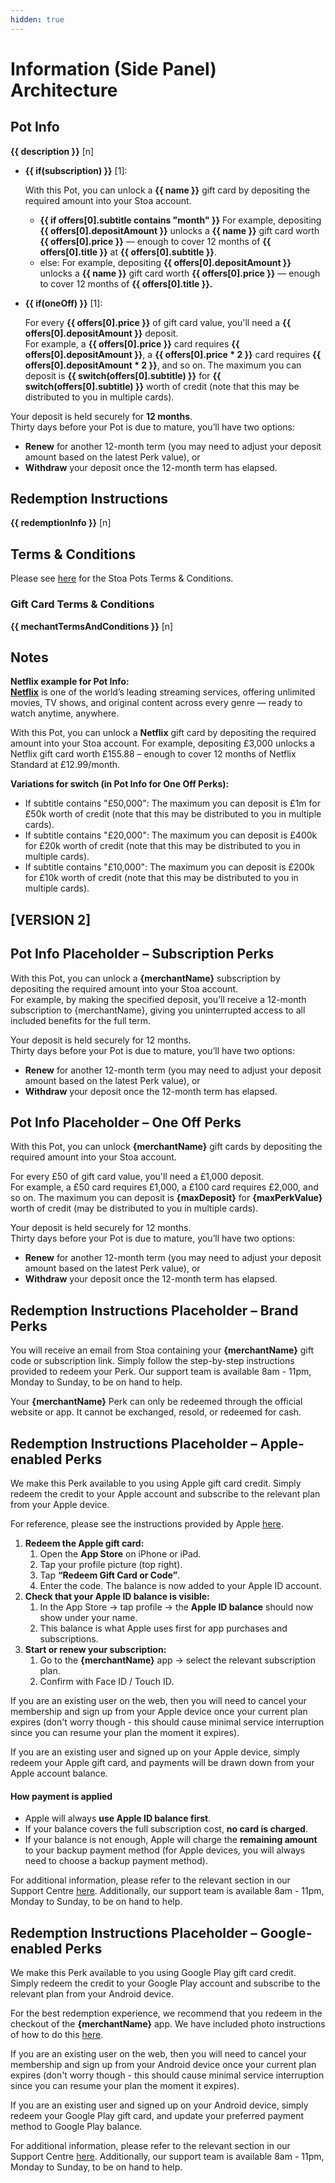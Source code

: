 ```yaml
---
hidden: true
---
```


# Information (Side Panel) Architecture

## Pot Info

**\{{ description \}}** \[n]

*   **\{{ if(subscription) \}}** \[1]:&#x20;

    With this Pot, you can unlock a **\{{ name \}}** gift card by depositing the required amount into your Stoa account.

    * **\{{ if offers\[0].subtitle contains "month" \}}** For example, depositing **\{{ offers\[0].depositAmount \}}** unlocks a **\{{ name \}}** gift card worth **\{{ offers\[0].price \}}** — enough to cover 12 months of **\{{ offers\[0].title \}}** at **\{{ offers\[0].subtitle \}}**.
    * else: For example, depositing **\{{ offers\[0].depositAmount \}}** unlocks a **\{{ name \}}** gift card worth **\{{ offers\[0].price \}}** — enough to cover 12 months of **\{{ offers\[0].title \}}.**
*   **\{{ if(oneOff) \}}** \[1]:

    For every **\{{ offers\[0].price \}}** of gift card value, you'll need a **\{{ offers\[0].depositAmount \}}** deposit.\
    For example, a **\{{ offers\[0].price \}}** card requires **\{{ offers\[0].depositAmount \}}**, a **\{{ offers\[0].price \* 2 \}}** card requires **\{{ offers\[0].depositAmount \* 2 \}}**, and so on. The maximum you can deposit is **\{{ switch(offers\[0].subtitle) \}}** for **\{{ switch(offers\[0].subtitle) \}}** worth of credit (note that this may be distributed to you in multiple cards).

Your deposit is held securely for **12 months**.\
Thirty days before your Pot is due to mature, you’ll have two options:

* **Renew** for another 12-month term (you may need to adjust your deposit amount based on the latest Perk value), or
* **Withdraw** your deposit once the 12-month term has elapsed.

## Redemption Instructions

**\{{ redemptionInfo \}}** \[n]

## Terms & Conditions

Please see [here](https://app.stoa.money/terms-and-conditions) for the Stoa Pots Terms & Conditions.

### Gift Card Terms & Conditions

**\{{ mechantTermsAndConditions \}}** \[n]

## Notes

**Netflix example for Pot Info:**\
[**Netflix**](https://www.netflix.com) is one of the world’s leading streaming services, offering unlimited movies, TV shows, and original content across every genre — ready to watch anytime, anywhere.

With this Pot, you can unlock a **Netflix** gift card by depositing the required amount into your Stoa account. For example, depositing £3,000 unlocks a Netflix gift card worth £155.88 – enough to cover 12 months of Netflix Standard at £12.99/month.

**Variations for switch (in Pot Info for One Off Perks):**

* If subtitle contains "£50,000": The maximum you can deposit is £1m for £50k worth of credit (note that this may be distributed to you in multiple cards).
* If subtitle contains "£20,000": The maximum you can deposit is £400k for £20k worth of credit (note that this may be distributed to you in multiple cards).
* If subtitle contains "£10,000": The maximum you can deposit is £200k for £10k worth of credit (note that this may be distributed to you in multiple cards).

## \[VERSION 2]

## Pot Info Placeholder – Subscription Perks

With this Pot, you can unlock a **{merchantName}** subscription by depositing the required amount into your Stoa account.\
For example, by making the specified deposit, you’ll receive a 12-month subscription to {merchantName}, giving you uninterrupted access to all included benefits for the full term.

Your deposit is held securely for 12 months.\
Thirty days before your Pot is due to mature, you’ll have two options:

* **Renew** for another 12-month term (you may need to adjust your deposit amount based on the latest Perk value), or
* **Withdraw** your deposit once the 12-month term has elapsed.

## Pot Info Placeholder – One Off Perks

With this Pot, you can unlock **{merchantName}** gift cards by depositing the required amount into your Stoa account.

For every £50 of gift card value, you'll need a £1,000 deposit.\
For example, a £50 card requires £1,000, a £100 card requires £2,000, and so on. The maximum you can deposit is **{maxDeposit}** for **{maxPerkValue}** worth of credit (may be distributed to you in multiple cards).

Your deposit is held securely for 12 months.\
Thirty days before your Pot is due to mature, you’ll have two options:

* **Renew** for another 12-month term (you may need to adjust your deposit amount based on the latest Perk value), or
* **Withdraw** your deposit once the 12-month term has elapsed.

## Redemption Instructions Placeholder – Brand Perks

You will receive an email from Stoa containing your **{merchantName}** gift code or subscription link. Simply follow the step-by-step instructions provided to redeem your Perk. Our support team is available 8am - 11pm, Monday to Sunday, to be on hand to help.

Your **{merchantName}** Perk can only be redeemed through the official website or app. It cannot be exchanged, resold, or redeemed for cash.

## Redemption Instructions Placeholder – Apple-enabled Perks

We make this Perk available to you using Apple gift card credit. Simply redeem the credit to your Apple account and subscribe to the relevant plan from your Apple device.

For reference, please see the instructions provided by Apple [here](https://support.apple.com/en-gb/118242?device-type=iphone).

1. **Redeem the Apple gift card:**
   1. Open the **App Store** on iPhone or iPad.
   2. Tap your profile picture (top right).
   3. Tap **“Redeem Gift Card or Code”**.
   4. Enter the code. The balance is now added to your Apple ID account.
2. **Check that your Apple ID balance is visible:**
   1. In the App Store → tap profile → the **Apple ID balance** should now show under your name.
   2. This balance is what Apple uses first for app purchases and subscriptions.
3. **Start or renew your subscription:**
   1. Go to the **{merchantName}** app → select the relevant subscription plan.
   2. Confirm with Face ID / Touch ID.

If you are an existing user on the web, then you will need to cancel your membership and sign up from your Apple device once your current plan expires (don't worry though - this should cause minimal service interruption since you can resume your plan the moment it expires).

If you are an existing user and signed up on your Apple device, simply redeem your Apple gift card, and payments will be drawn down from your Apple account balance.

#### How payment is applied

* Apple will always **use Apple ID balance first**.
* If your balance covers the full subscription cost, **no card is charged**.
* If your balance is not enough, Apple will charge the **remaining amount** to your backup payment method (for Apple devices, you will always need to choose a backup payment method).

For additional information, please refer to the relevant section in our Support Centre [here](redeeming-apple-and-google-play-enabled-perks.md#how-to-use-an-apple-gift-card-to-redeem-your-perk). Additionally, our support team is available 8am - 11pm, Monday to Sunday, to be on hand to help.

## Redemption Instructions Placeholder – Google-enabled Perks

We make this Perk available to you using Google Play gift card credit. Simply redeem the credit to your Google Play account and subscribe to the relevant plan from your Android device.

For the best redemption experience, we recommend that you redeem in the checkout of the **{merchantName}** app. We have included photo instructions of how to do this [here](redeeming-apple-and-google-play-enabled-perks.md#option-1-recommended-redeem-your-google-play-gift-card-in-the-checkout-of-your-chosen-perk).

If you are an existing user on the web, then you will need to cancel your membership and sign up from your Android device once your current plan expires (don't worry though - this should cause minimal service interruption since you can resume your plan the moment it expires).

If you are an existing user and signed up on your Android device, simply redeem your Google Play gift card, and update your preferred payment method to Google Play balance.

For additional information, please refer to the relevant section in our Support Centre [here](redeeming-apple-and-google-play-enabled-perks.md#how-to-use-a-google-play-gift-card-to-redeem-your-perk). Additionally, our support team is available 8am - 11pm, Monday to Sunday, to be on hand to help.
